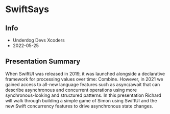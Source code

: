 # SwiftSays

## Info
* Underdog Devs Xcoders
* 2022-05-25

## Presentation Summary
When SwiftUI was released in 2019, it was launched alongside a declarative framework for processing values over time: Combine.
However, in 2021 we gained access to all-new language features such as async/await that can describe asynchronous and concurrent operations using more synchronous-looking and structured patterns.
In this presentation Richard will walk through building a simple game of Simon using SwiftUI and the new Swift concurrency features to drive asynchronous state changes.

